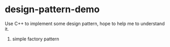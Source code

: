 # design-pattern-demo

Use C++ to implement some design pattern, hope to help me to understand it.

1. simple factory pattern
